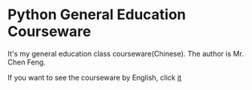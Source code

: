 # Python General Education Courseware

It's my general education class courseware(Chinese). The author is Mr. Chen Feng.

If you want to see the courseware by English, click [it](https://github.com/luitfc/Introduction-to-Scientific-Python)
